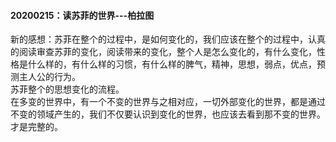 ####  20200215：读苏菲的世界---柏拉图   
新的感想：苏菲在整个的过程中，是如何变化的，我们应该在整个的过程中，认真的阅读审查苏菲的变化，阅读带来的变化，整个人是怎么变化的，有什么变化，性格是什么样的，有什么样的习惯，有什么样的脾气，精神，思想，弱点，优点，预测主人公的行为。    
苏菲整个的思想变化的流程。     
在多变的世界中，有一个不变的世界与之相对应，一切外部变化的世界，都是通过不变的领域产生的，我们不仅要认识到变化的世界，也应该去看到那不变的世界。 才是完整的。      



